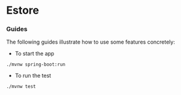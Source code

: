 # Estore

### Guides
The following guides illustrate how to use some features concretely:

* To start the app
```
./mvnw spring-boot:run
```
* To run the test
```
./mvnw test
```

